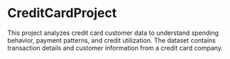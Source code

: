 # CreditCardProject
This project analyzes credit card customer data to understand spending behavior, payment patterns, and credit utilization. The dataset contains transaction details and customer information from a credit card company.
